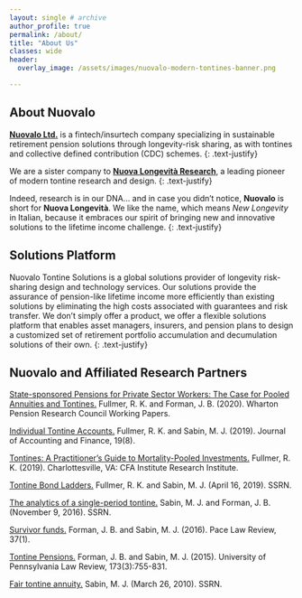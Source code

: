 ```yaml
---
layout: single # archive
author_profile: true
permalink: /about/
title: "About Us"
classes: wide
header:
  overlay_image: /assets/images/nuovalo-modern-tontines-banner.png

---
```


## About Nuovalo

[**Nuovalo Ltd.**](/) is a fintech/insurtech company specializing in sustainable retirement pension solutions through longevity-risk sharing, as with tontines and collective defined contribution (CDC) schemes.
{: .text-justify}

We are a sister company to [**Nuova Longevità Research**](https://www.nuovalongevita.com/), a leading pioneer of modern tontine research and design.
{: .text-justify}

Indeed, research is in our DNA… and in case you didn’t notice, **Nuovalo** is short for **Nuova Longevità**. We like the name, which means *New Longevity* in Italian, because it embraces our spirit of bringing new and innovative solutions to the lifetime income challenge.
{: .text-justify}


## Solutions Platform

Nuovalo Tontine Solutions is a global solutions provider of longevity risk-sharing design and technology services.  Our solutions provide the assurance of pension-like lifetime income more efficiently than existing solutions by eliminating the high costs associated with guarantees and risk transfer.  We don’t simply offer a product, we offer a flexible solutions platform that enables asset managers, insurers, and pension plans to design a customized set of retirement portfolio accumulation and decumulation solutions of their own.
{: .text-justify}


## Nuovalo and Affiliated Research Partners

[State-sponsored Pensions for Private Sector Workers: The Case for Pooled Annuities and Tontines.](https://repository.upenn.edu/cgi/viewcontent.cgi?article=1688&context=prc_papers)
Fullmer, R. K. and Forman, J. B. (2020). Wharton Pension Research Council Working Papers.

[Individual Tontine Accounts.](https://doi.org/10.33423/jaf.v19i8.2615)
Fullmer, R. K. and Sabin, M. J. (2019). Journal of Accounting and Finance, 19(8).

[Tontines: A Practitioner’s Guide to Mortality-Pooled Investments.](https://www.cfainstitute.org/-/media/documents/article/rf-brief/fullmer-tontines-rf-brief.ashx)
Fullmer, R. K. (2019). Charlottesville, VA: CFA Institute Research Institute.

[Tontine Bond Ladders.](https://ssrn.com/abstract=3373251)
Fullmer, R. K. and Sabin, M. J. (April 16, 2019). SSRN.

[The analytics of a single-period tontine.](https://ssrn.com/abstract=2874160)
Sabin, M. J. and Forman, J. B. (November 9, 2016). SSRN.

[Survivor funds.](https://digitalcommons.pace.edu/plr/vol37/iss1/7)
Forman, J. B. and Sabin, M. J. (2016). Pace Law Review, 37(1).

[Tontine Pensions.](https://scholarship.law.upenn.edu/cgi/viewcontent.cgi?article=9471&context=penn_law_review)
Forman, J. B. and Sabin, M. J. (2015). University of Pennsylvania Law Review, 173(3):755-831.

[Fair tontine annuity.](https://ssrn.com/abstract=1579932)
Sabin, M. J. (March 26, 2010). SSRN.
